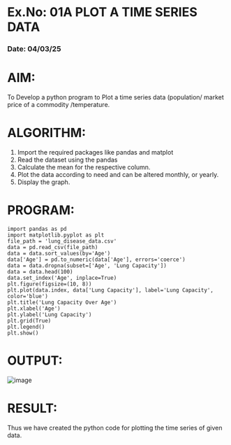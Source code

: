 # Ex.No: 01A PLOT A TIME SERIES DATA
###  Date: 04/03/25

# AIM:
To Develop a python program to Plot a time series data (population/ market price of a commodity
/temperature.
# ALGORITHM:
1. Import the required packages like pandas and matplot
2. Read the dataset using the pandas
3. Calculate the mean for the respective column.
4. Plot the data according to need and can be altered monthly, or yearly.
5. Display the graph.
# PROGRAM:
```
import pandas as pd
import matplotlib.pyplot as plt
file_path = 'lung_disease_data.csv'
data = pd.read_csv(file_path)
data = data.sort_values(by='Age')
data['Age'] = pd.to_numeric(data['Age'], errors='coerce')
data = data.dropna(subset=['Age', 'Lung Capacity'])
data = data.head(100)
data.set_index('Age', inplace=True)
plt.figure(figsize=(10, 8))
plt.plot(data.index, data['Lung Capacity'], label='Lung Capacity', color='blue')
plt.title('Lung Capacity Over Age')
plt.xlabel('Age')
plt.ylabel('Lung Capacity')
plt.grid(True)
plt.legend()
plt.show()
```

# OUTPUT:

![image](https://github.com/user-attachments/assets/c99dcea7-2123-4312-aa0c-5e71d1f4fd3f)


# RESULT:
Thus we have created the python code for plotting the time series of given data.
